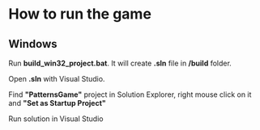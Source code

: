 # How to run the game
## Windows
Run **build_win32_project.bat**. It will create **.sln** file in **/build** folder.

Open **.sln** with Visual Studio.

Find **"PatternsGame"** project in Solution Explorer, right mouse click on it and **"Set as Startup Project"**

Run solution in Visual Studio
